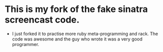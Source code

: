 This is my fork of the fake sinatra screencast code.
=====================================================

* I just forked it to practise more ruby meta-programming and rack. The code was awesome and the guy who wrote it was a very good programmer.
